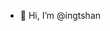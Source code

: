 - 👋 Hi, I’m @ingtshan


<!---
- 👀 I’m interested in ...
- 🌱 I’m currently learning ...
- 💞️ I’m looking to collaborate on ...
- 📫 How to reach me ...
ingtshan/ingtshan is a ✨ special ✨ repository because its `README.md` (this file) appears on your GitHub profile.
You can click the Preview link to take a look at your changes.
--->

<!---
<br>
<img src="https://github-readme-stats.vercel.app/api?username=ingtshan&show_icons=true&count_private=true&show_icons=true&theme=radical">
--->
